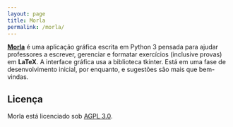 ```yaml
---
layout: page
title: Morla
permalink: /morla/
---
```


[**Morla**](https://github.com/dasld/morla) é uma aplicação gráfica escrita em Python 3 pensada para ajudar professores a escrever, gerenciar e formatar exercícios (inclusive provas) em **LaTeX**.
A interface gráfica usa a biblioteca tkinter.
Está em uma fase de desenvolvimento inicial, por enquanto, e sugestões são mais que bem-vindas.

## Licença

Morla está licenciado sob [AGPL 3.0](https://www.gnu.org/licenses/agpl-3.0.html).
